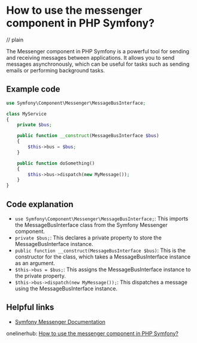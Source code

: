 # How to use the messenger component in PHP Symfony?
// plain

The Messenger component in PHP Symfony is a powerful tool for sending and receiving messages between applications. It allows you to send messages asynchronously, which can be useful for tasks such as sending emails or performing background tasks.

## Example code

```php
use Symfony\Component\Messenger\MessageBusInterface;

class MyService
{
    private $bus;

    public function __construct(MessageBusInterface $bus)
    {
        $this->bus = $bus;
    }

    public function doSomething()
    {
        $this->bus->dispatch(new MyMessage());
    }
}
```

## Code explanation

- `use Symfony\Component\Messenger\MessageBusInterface;`: This imports the MessageBusInterface class from the Symfony Messenger component.
- `private $bus;`: This declares a private property to store the MessageBusInterface instance.
- `public function __construct(MessageBusInterface $bus)`: This is the constructor for the class, which takes a MessageBusInterface instance as an argument.
- `$this->bus = $bus;`: This assigns the MessageBusInterface instance to the private property.
- `$this->bus->dispatch(new MyMessage());`: This dispatches a message using the MessageBusInterface instance.

## Helpful links
- [Symfony Messenger Documentation](https://symfony.com/doc/current/components/messenger.html)

onelinerhub: [How to use the messenger component in PHP Symfony?
](https://onelinerhub.com/php-symfony/how-to-use-the-messenger-component-in-php-symfony)

